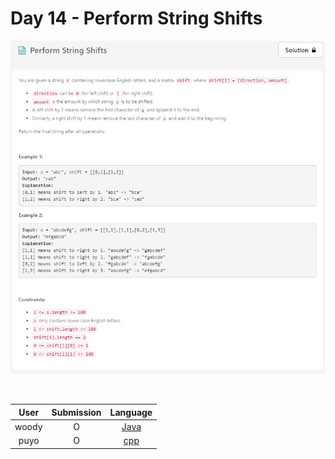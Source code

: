 # Day 14 - Perform String Shifts

![14-perform-string-shifts](../images/14-perform-string-shifts.PNG)

<br>

User  | Submission | Language
:--:  | :--------: | :-----:
woody | O          | [Java](./woody.md)
puyo | O          | [cpp](./puyo.cpp)
